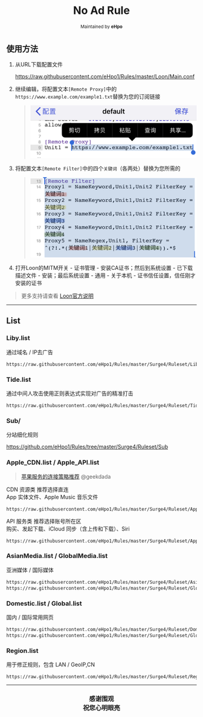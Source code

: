 <h1 align="center">
No Ad Rule
</h1>
<p align="center">
<sup>
Maintained by <b>eHpo</b>
</sup>
</p>

## 使用方法

1. 从URL下载配置文件

   <https://raw.githubusercontent.com/eHpo1/Rules/master/Loon/Main.conf>

2. 继续编辑，将配置文本`[Remote Proxy]`中的`https://www.example.com/example1.txt`替换为您的订阅链接
   > ![Loon编辑](/.image/loonbj.jpg)

3. 将配置文本`[Remote Filter]`中的四个`关键词`（各两处）替换为您所需的
   > ![Loon筛选](/.image/loonsx.jpg)

4. 打开Loon的MITM开关 - 证书管理 - 安装CA证书；然后到系统设置 - 已下载描述文件 - 安装；最后系统设置 - 通用 - 关于本机 - 证书信任设置，信任刚才安装的证书

> 更多支持请查看 [Loon官方说明](https://github.com/Loon0x00/LoonManual)

---

## List

### Liby.list

通过域名 / IP去广告

```
https://raw.githubusercontent.com/eHpo1/Rules/master/Surge4/Ruleset/Liby.list
```

### Tide.list

通过中间人攻击使用正则表达式实现对广告的精准打击

```
https://raw.githubusercontent.com/eHpo1/Rules/master/Surge4/Ruleset/Tide.list
```

### Sub/

分站细化规则

<https://github.com/eHpo1/Rules/tree/master/Surge4/Ruleset/Sub>

### Apple_CDN.list / Apple_API.list

> [苹果服务的连接策略推荐](https://blog.dada.li/2019/better-proxy-rules-for-apple-services) @geekdada

CDN 资源类  推荐选择直连  
App 实体文件、Apple Music 音乐文件

```
https://raw.githubusercontent.com/eHpo1/Rules/master/Surge4/Ruleset/Apple_CDN.list
```

API 服务类  推荐选择账号所在区  
购买、发起下载、iCloud 同步（含上传和下载）、Siri

```
https://raw.githubusercontent.com/eHpo1/Rules/master/Surge4/Ruleset/Apple_API.list
```

### AsianMedia.list / GlobalMedia.list

亚洲媒体 / 国际媒体

```
https://raw.githubusercontent.com/eHpo1/Rules/master/Surge4/Ruleset/AsianMedia.list
https://raw.githubusercontent.com/eHpo1/Rules/master/Surge4/Ruleset/GlobalMedia.list
```

### Domestic.list / Global.list

国内 / 国际常用网页

```
https://raw.githubusercontent.com/eHpo1/Rules/master/Surge4/Ruleset/Domestic.list
https://raw.githubusercontent.com/eHpo1/Rules/master/Surge4/Ruleset/Global.list
```

### Region.list

用于修正规则，包含 LAN / GeoIP,CN

```
https://raw.githubusercontent.com/eHpo1/Rules/master/Surge4/Ruleset/Region.list
```

---

<h3 align="center">
<p>感谢围观
<br>祝您心明眼亮</b>
</p>
</h3>
